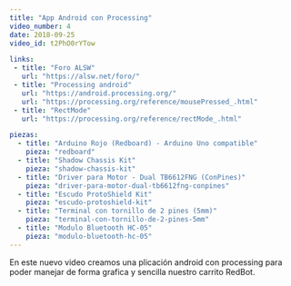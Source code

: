 ```yaml
---
title: "App Android con Processing"
video_number: 4
date: 2018-09-25
video_id: t2PhO0rYTow

links:
 - title: "Foro ALSW"
   url: "https://alsw.net/foro/"
 - title: "Processing android"
   url: "https://android.processing.org/"
   url: "https://processing.org/reference/mousePressed_.html"
 - title: "RectMode"
   url: "https://processing.org/reference/rectMode_.html"

piezas:
  - title: "Arduino Rojo (Redboard) - Arduino Uno compatible"
    pieza: "redboard"
  - title: "Shadow Chassis Kit"
    pieza: "shadow-chassis-kit"
  - title: "Driver para Motor - Dual TB6612FNG (ConPines)"
    pieza: "driver-para-motor-dual-tb6612fng-conpines"
  - title: "Escudo ProtoShield Kit"
    pieza: "escudo-protoshield-kit"
  - title: "Terminal con tornillo de 2 pines (5mm)"
    pieza: "terminal-con-tornillo-de-2-pines-5mm"
  - title: "Modulo Bluetooth HC-05"
    pieza: "modulo-bluetooth-hc-05"
---
```


En este nuevo video creamos una plicación android con processing para poder manejar de forma grafica y sencilla nuestro carrito RedBot.

